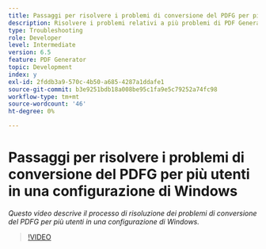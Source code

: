 ```yaml
---
title: Passaggi per risolvere i problemi di conversione del PDFG per più utenti in una configurazione di Windows
description: Risolvere i problemi relativi a più problemi di PDF Generator per l'utente durante l'installazione di Windows.
type: Troubleshooting
role: Developer
level: Intermediate
version: 6.5
feature: PDF Generator
topic: Development
index: y
exl-id: 2fddb3a9-570c-4b50-a685-4287a1ddafe1
source-git-commit: b3e9251bdb18a008be95c1fa9e5c79252a74fc98
workflow-type: tm+mt
source-wordcount: '46'
ht-degree: 0%

---
```


# Passaggi per risolvere i problemi di conversione del PDFG per più utenti in una configurazione di Windows

*Questo video descrive il processo di risoluzione dei problemi di conversione del PDFG per più utenti in una configurazione di Windows.*

>[!VIDEO](https://video.tv.adobe.com/v/335550?quality=12&learn=on)

